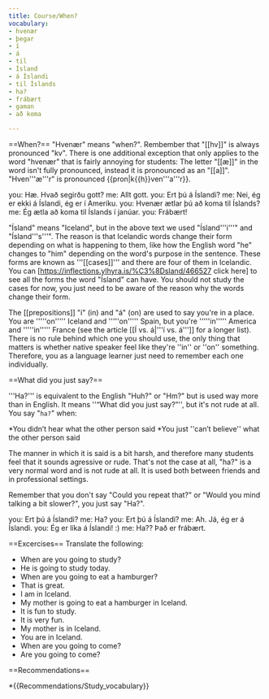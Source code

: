 ```yaml
---
title: Course/When?
vocabulary:
- hvenær
- þegar
- í
- á
- til
- Ísland
- á Íslandi
- til Íslands
- ha?
- frábært
- gaman
- að koma

---
```


==When?==
"Hvenær" means "when?". Rembember that "[[hv]]" is always pronounced "kv". There is one additional exception that only applies to the word "hvenær" that is fairly annoying for students: The letter "[[æ]]" in the word isn't fully pronounced, instead it is pronounced as an "[[a]]". "Hven'''æ'''r" is pronounced {{pron|k{{h}}ven'''a'''r}}.

<Conversation>
you: Hæ. Hvað segirðu gott?
me: Allt gott.
you: Ert þú á Íslandi?
me: Nei, ég er ekki á Íslandi, ég er í Ameríku.
you: Hvenær ætlar þú að koma til Íslands?
me: Ég ætla að koma til Íslands í janúar.
you: Frábært!
</Conversation>

"Ísland" means "Iceland", but in the above text we used "Ísland'''i'''" and "Ísland'''s'''". The reason is that Icelandic words change their form depending on what is happening to them, like how the English word "he" changes to "him" depending on the word's purpose in the sentence. These forms are known as '''[[cases]]''' and there are four of them in Icelandic. You can [https://inflections.ylhyra.is/%C3%8Dsland/466527 click here] to see all the forms the word "Ísland" can have. You should not study the cases for now, you just need to be aware of the reason why the words change their form.

The [[prepositions]] "í" (in) and "á" (on) are used to say you're in a place. You are '''''on''''' Iceland and '''''on''''' Spain, but you're '''''in''''' America and '''''in''''' France (see the article [[Í vs. á|'''í vs. á''']] for a longer list). There is no rule behind which one you should use, the only thing that matters is whether native speaker feel like they're ''in'' or ''on'' something. Therefore, you as a language learner just need to remember each one individually.

==What did you just say?==

'''Ha?''' is equivalent to the English "Huh?" or "Hm?" but is used way more than in English. It means ''“What did you just say?”'', but it's not rude at all. You say "`ha?`" when:

*You didn’t hear what the other person said
*You just ''can’t believe'' what the other person said

The manner in which it is said is a bit harsh, and therefore many students feel that it sounds agressive or rude. That's not the case at all, "ha?" is a very normal word and is not rude at all. It is used both between friends and in professional settings.

Remember that you don't say "Could you repeat that?" or "Would you mind talking a bit slower?", you just say "Ha?".

you: Ert þú á Íslandi?
me: Ha?
you: Ert þú á Íslandi?
me: Ah. Já, ég er á Íslandi.
you: Ég er líka á Íslandi! :)
me: Ha?? Það er frábært.

==Excercises==
Translate the following:

- When are you going to study?
- He is going to study today.
- When are you going to eat a hamburger?
- That is great.
- I am in Iceland.
- My mother is going to eat a hamburger in Iceland.
- It is fun to study.
- It is very fun.
- My mother is in Iceland.
- You are in Iceland.
- When are you going to come?
- Are you going to come?

==Recommendations==

*{{Recommendations/Study_vocabulary}}

